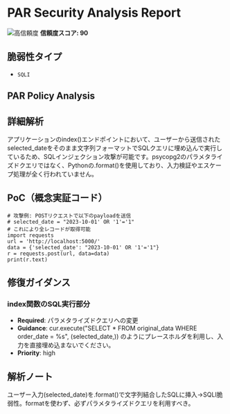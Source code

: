 # PAR Security Analysis Report

![高信頼度](https://img.shields.io/badge/信頼度-高-red) **信頼度スコア: 90**

## 脆弱性タイプ

- `SQLI`

## PAR Policy Analysis

## 詳細解析

アプリケーションのindex()エンドポイントにおいて、ユーザーから送信されたselected_dateをそのまま文字列フォーマットでSQLクエリに埋め込んで実行しているため、SQLインジェクション攻撃が可能です。psycopg2のパラメタライズドクエリではなく、Pythonの.format()を使用しており、入力検証やエスケープ処理が全く行われていません。

## PoC（概念実証コード）

```text
# 攻撃例: POSTリクエストで以下のpayloadを送信
# selected_date = "2023-10-01' OR '1'='1"
# これにより全レコードが取得可能
import requests
url = 'http://localhost:5000/'
data = {'selected_date': "2023-10-01' OR '1'='1"}
r = requests.post(url, data=data)
print(r.text)
```

## 修復ガイダンス

### index関数のSQL実行部分

- **Required**: パラメタライズドクエリへの変更
- **Guidance**: cur.execute("SELECT * FROM original_data WHERE order_date = %s", (selected_date,)) のようにプレースホルダを利用し、入力を直接埋め込まないでください。
- **Priority**: high

## 解析ノート

ユーザー入力(selected_date)を.format()で文字列結合したSQLに挿入→SQLI脆弱性。formatを使わず、必ずパラメタライズドクエリを利用すべき。

